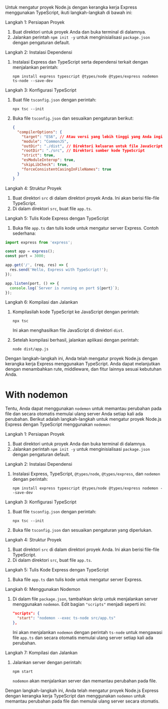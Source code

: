 Untuk mengatur proyek Node.js dengan kerangka kerja Express menggunakan TypeScript, ikuti langkah-langkah di bawah ini:

Langkah 1: Persiapan Proyek
1. Buat direktori untuk proyek Anda dan buka terminal di dalamnya.
2. Jalankan perintah `npm init -y` untuk menginisialisasi `package.json` dengan pengaturan default.

Langkah 2: Instalasi Dependensi
1. Instalasi Express dan TypeScript serta dependensi terkait dengan menjalankan perintah:

   ```
   npm install express typescript @types/node @types/express nodemon ts-node --save-dev
   ```

Langkah 3: Konfigurasi TypeScript
1. Buat file `tsconfig.json` dengan perintah:

   ```
   npx tsc --init
   ```

2. Buka file `tsconfig.json` dan sesuaikan pengaturan berikut:

   ```json
   {
     "compilerOptions": {
       "target": "ES6", // Atau versi yang lebih tinggi yang Anda inginkan
       "module": "CommonJS",
       "outDir": "./dist", // Direktori keluaran untuk file JavaScript yang telah dikompilasi
       "rootDir": "./src", // Direktori sumber kode TypeScript
       "strict": true,
       "esModuleInterop": true,
       "skipLibCheck": true,
       "forceConsistentCasingInFileNames": true
     }
   }
   ```

Langkah 4: Struktur Proyek
1. Buat direktori `src` di dalam direktori proyek Anda. Ini akan berisi file-file TypeScript.
2. Di dalam direktori `src`, buat file `app.ts`.

Langkah 5: Tulis Kode Express dengan TypeScript
1. Buka file `app.ts` dan tulis kode untuk mengatur server Express. Contoh sederhana:

```typescript
import express from 'express';

const app = express();
const port = 3000;

app.get('/', (req, res) => {
  res.send('Hello, Express with TypeScript!');
});

app.listen(port, () => {
  console.log(`Server is running on port ${port}`);
});
```

Langkah 6: Kompilasi dan Jalankan
1. Kompilasilah kode TypeScript ke JavaScript dengan perintah:

   ```
   npx tsc
   ```

   Ini akan menghasilkan file JavaScript di direktori `dist`.

2. Setelah kompilasi berhasil, jalankan aplikasi dengan perintah:

   ```
   node dist/app.js
   ```

Dengan langkah-langkah ini, Anda telah mengatur proyek Node.js dengan kerangka kerja Express menggunakan TypeScript. Anda dapat melanjutkan dengan menambahkan rute, middleware, dan fitur lainnya sesuai kebutuhan Anda.


# With nodemon

Tentu, Anda dapat menggunakan `nodemon` untuk memantau perubahan pada file dan secara otomatis memulai ulang server Anda setiap kali ada perubahan. Berikut adalah langkah-langkah untuk mengatur proyek Node.js Express dengan TypeScript menggunakan `nodemon`:

Langkah 1: Persiapan Proyek
1. Buat direktori untuk proyek Anda dan buka terminal di dalamnya.
2. Jalankan perintah `npm init -y` untuk menginisialisasi `package.json` dengan pengaturan default.

Langkah 2: Instalasi Dependensi
1. Instalasi Express, TypeScript, `@types/node`, `@types/express`, dan `nodemon` dengan perintah:

   ```
   npm install express typescript @types/node @types/express nodemon --save-dev
   ```

Langkah 3: Konfigurasi TypeScript
1. Buat file `tsconfig.json` dengan perintah:

   ```
   npx tsc --init
   ```

2. Buka file `tsconfig.json` dan sesuaikan pengaturan yang diperlukan.

Langkah 4: Struktur Proyek
1. Buat direktori `src` di dalam direktori proyek Anda. Ini akan berisi file-file TypeScript.
2. Di dalam direktori `src`, buat file `app.ts`.

Langkah 5: Tulis Kode Express dengan TypeScript
1. Buka file `app.ts` dan tulis kode untuk mengatur server Express.

Langkah 6: Menggunakan Nodemon
1. Di dalam file `package.json`, tambahkan skrip untuk menjalankan server menggunakan `nodemon`. Edit bagian `"scripts"` menjadi seperti ini:

   ```json
   "scripts": {
     "start": "nodemon --exec ts-node src/app.ts"
   },
   ```

   Ini akan menjalankan `nodemon` dengan perintah `ts-node` untuk mengawasi file `app.ts` dan secara otomatis memulai ulang server setiap kali ada perubahan.

Langkah 7: Kompilasi dan Jalankan
1. Jalankan server dengan perintah:

   ```
   npm start
   ```

   `nodemon` akan menjalankan server dan memantau perubahan pada file.

Dengan langkah-langkah ini, Anda telah mengatur proyek Node.js Express dengan kerangka kerja TypeScript dan menggunakan `nodemon` untuk memantau perubahan pada file dan memulai ulang server secara otomatis.
